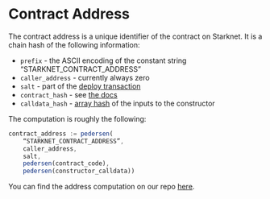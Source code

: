 # Contract Address

The contract address is a unique identifier of the contract on Starknet. It is a chain hash of the following information:

- `prefix` - the ASCII encoding of the constant string “STARKNET_CONTRACT_ADDRESS”
- `caller_address` - currently always zero
- `salt` - part of the [deploy transaction](../Blocks/transactions#deploy-transaction)
- `contract_hash` - see [the docs](./contract-hash)
- `calldata_hash` - [array hash](../Hashing/hash-functions#array-hashing) of the inputs to the constructor

The computation is roughly the following:

```js title="contract address"
contract_address := pedersen(
    “STARKNET_CONTRACT_ADDRESS”,
    caller_address,
    salt,
    pedersen(contract_code),
    pedersen(constructor_calldata))
```

You can find the address computation on our repo [here](https://github.com/starkware-libs/cairo-lang/blob/ed6cf8d6cec50a6ad95fa36d1eb4a7f48538019e/src/starkware/starknet/services/api/gateway/contract_address.py#L12).
